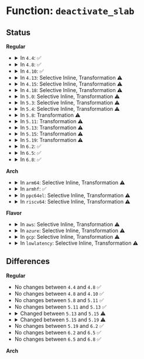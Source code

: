 # Function: <code>deactivate_slab</code>

## Status
<b>Regular</b>
<ul>
<li>
<details>
<summary>In <code>4.4</code>: ✅</summary>

```c
void deactivate_slab(struct kmem_cache *s, struct page *page, void *freelist);
```

**Collision:** Unique Static

**Inline:** No

**Transformation:** False

**Instances:**

```
In mm/slub.c (ffffffff811e9ee0)
Location: mm/slub.c:1860
Inline: False
Direct callers:
  - mm/slub.c:___slab_alloc
  - mm/slub.c:___slab_alloc
  - mm/slub.c:___slab_alloc
  - mm/slub.c:flush_cpu_slab
  - mm/slub.c:slab_cpuup_callback
```
**Symbols:**

```
ffffffff811e9ee0-ffffffff811ea2bc: deactivate_slab (STB_LOCAL)
```
</details>
</li>
<li>
<details>
<summary>In <code>4.8</code>: ✅</summary>

```c
void deactivate_slab(struct kmem_cache *s, struct page *page, void *freelist);
```

**Collision:** Unique Static

**Inline:** No

**Transformation:** False

**Instances:**

```
In mm/slub.c (ffffffff81209530)
Location: mm/slub.c:1989
Inline: False
Direct callers:
  - mm/slub.c:slab_cpuup_callback
  - mm/slub.c:___slab_alloc
  - mm/slub.c:___slab_alloc
  - mm/slub.c:___slab_alloc
  - mm/slub.c:flush_cpu_slab
```
**Symbols:**

```
ffffffff81209530-ffffffff812098f3: deactivate_slab (STB_LOCAL)
```
</details>
</li>
<li>
<details>
<summary>In <code>4.10</code>: ✅</summary>

```c
void deactivate_slab(struct kmem_cache *s, struct page *page, void *freelist);
```

**Collision:** Unique Static

**Inline:** No

**Transformation:** False

**Instances:**

```
In mm/slub.c (ffffffff8121b5a0)
Location: mm/slub.c:1992
Inline: False
Direct callers:
  - mm/slub.c:___slab_alloc
  - mm/slub.c:___slab_alloc
  - mm/slub.c:___slab_alloc
  - mm/slub.c:slub_cpu_dead
  - mm/slub.c:flush_cpu_slab
```
**Symbols:**

```
ffffffff8121b5a0-ffffffff8121b963: deactivate_slab (STB_LOCAL)
```
</details>
</li>
<li>
<details>
<summary>In <code>4.13</code>: Selective Inline, Transformation ⚠️</summary>

**Collision:** Unique Static

**Inline:** Selective

**Transformation:** True

**Instances:**

```
In mm/slub.c (ffffffff81226fe0)
Location: mm/slub.c:1995
Inline: True
Direct callers:
  - mm/slub.c:___slab_alloc
  - mm/slub.c:___slab_alloc
  - mm/slub.c:___slab_alloc
  - mm/slub.c:slub_cpu_dead
  - mm/slub.c:flush_cpu_slab
```
**Symbols:**

```
ffffffff81226fe0-ffffffff81227392: deactivate_slab.isra.70 (STB_LOCAL)
```
</details>
</li>
<li>
<details>
<summary>In <code>4.15</code>: Selective Inline, Transformation ⚠️</summary>

**Collision:** Unique Static

**Inline:** Selective

**Transformation:** True

**Instances:**

```
In mm/slub.c (ffffffff812435b0)
Location: mm/slub.c:2008
Inline: True
Direct callers:
  - mm/slub.c:___slab_alloc
  - mm/slub.c:___slab_alloc
  - mm/slub.c:___slab_alloc
  - mm/slub.c:slub_cpu_dead
  - mm/slub.c:flush_cpu_slab
```
**Symbols:**

```
ffffffff812435b0-ffffffff812439a0: deactivate_slab.isra.70 (STB_LOCAL)
```
</details>
</li>
<li>
<details>
<summary>In <code>4.18</code>: Selective Inline, Transformation ⚠️</summary>

**Collision:** Unique Static

**Inline:** Selective

**Transformation:** True

**Instances:**

```
In mm/slub.c (ffffffff812654a0)
Location: mm/slub.c:1991
Inline: True
Direct callers:
  - mm/slub.c:___slab_alloc
  - mm/slub.c:___slab_alloc
  - mm/slub.c:___slab_alloc
  - mm/slub.c:slub_cpu_dead
  - mm/slub.c:flush_cpu_slab
```
**Symbols:**

```
ffffffff812654a0-ffffffff81265957: deactivate_slab.isra.72 (STB_LOCAL)
```
</details>
</li>
<li>
<details>
<summary>In <code>5.0</code>: Selective Inline, Transformation ⚠️</summary>

**Collision:** Unique Static

**Inline:** Selective

**Transformation:** True

**Instances:**

```
In mm/slub.c (ffffffff8127a1d0)
Location: mm/slub.c:2050
Inline: True
Direct callers:
  - mm/slub.c:___slab_alloc
  - mm/slub.c:___slab_alloc
  - mm/slub.c:___slab_alloc
  - mm/slub.c:slub_cpu_dead
  - mm/slub.c:flush_cpu_slab
```
**Symbols:**

```
ffffffff8127a1d0-ffffffff8127a693: deactivate_slab.isra.75 (STB_LOCAL)
```
</details>
</li>
<li>
<details>
<summary>In <code>5.3</code>: Selective Inline, Transformation ⚠️</summary>

**Collision:** Unique Static

**Inline:** Selective

**Transformation:** True

**Instances:**

```
In mm/slub.c (ffffffff81295b40)
Location: mm/slub.c:2057
Inline: True
Direct callers:
  - mm/slub.c:___slab_alloc
  - mm/slub.c:___slab_alloc
  - mm/slub.c:___slab_alloc
  - mm/slub.c:slub_cpu_dead
  - mm/slub.c:flush_cpu_slab
```
**Symbols:**

```
ffffffff81295b40-ffffffff81295fe3: deactivate_slab.isra.0 (STB_LOCAL)
```
</details>
</li>
<li>
<details>
<summary>In <code>5.4</code>: Selective Inline, Transformation ⚠️</summary>

**Collision:** Unique Static

**Inline:** Selective

**Transformation:** True

**Instances:**

```
In mm/slub.c (ffffffff812a5920)
Location: mm/slub.c:2036
Inline: True
Direct callers:
  - mm/slub.c:___slab_alloc
  - mm/slub.c:___slab_alloc
  - mm/slub.c:___slab_alloc
  - mm/slub.c:___slab_alloc
  - mm/slub.c:slub_cpu_dead
  - mm/slub.c:flush_cpu_slab
```
**Symbols:**

```
ffffffff812a5920-ffffffff812a5dc3: deactivate_slab.isra.0 (STB_LOCAL)
```
</details>
</li>
<li>
<details>
<summary>In <code>5.8</code>: Transformation ⚠️</summary>

```c
void deactivate_slab(struct kmem_cache *s, struct page *page, void *freelist, struct kmem_cache_cpu *c);
```

**Collision:** Unique Static

**Inline:** No

**Transformation:** True

**Instances:**

```
In mm/slub.c (0)
Location: mm/slub.c:2086
Inline: False
Direct callers:
  - mm/slub.c:___slab_alloc
  - mm/slub.c:___slab_alloc
  - mm/slub.c:___slab_alloc
  - mm/slub.c:___slab_alloc
  - mm/slub.c:slub_cpu_dead
  - mm/slub.c:flush_cpu_slab
```
**Symbols:**

```
ffffffff812da5e0-ffffffff812daad3: deactivate_slab (STB_LOCAL)
ffffffff812dff04-ffffffff812dff49: deactivate_slab.cold (STB_LOCAL)
```
</details>
</li>
<li>
<details>
<summary>In <code>5.11</code>: Transformation ⚠️</summary>

```c
void deactivate_slab(struct kmem_cache *s, struct page *page, void *freelist, struct kmem_cache_cpu *c);
```

**Collision:** Unique Static

**Inline:** No

**Transformation:** True

**Instances:**

```
In mm/slub.c (0)
Location: mm/slub.c:2151
Inline: False
Direct callers:
  - mm/slub.c:___slab_alloc
  - mm/slub.c:___slab_alloc
  - mm/slub.c:___slab_alloc
  - mm/slub.c:slub_cpu_dead
  - mm/slub.c:flush_cpu_slab
```
**Symbols:**

```
ffffffff812e6ea0-ffffffff812e73b7: deactivate_slab (STB_LOCAL)
ffffffff81be9926-ffffffff81be996b: deactivate_slab.cold (STB_LOCAL)
```
</details>
</li>
<li>
<details>
<summary>In <code>5.13</code>: Transformation ⚠️</summary>

```c
void deactivate_slab(struct kmem_cache *s, struct page *page, void *freelist, struct kmem_cache_cpu *c);
```

**Collision:** Unique Static

**Inline:** No

**Transformation:** True

**Instances:**

```
In mm/slub.c (0)
Location: mm/slub.c:2179
Inline: False
Direct callers:
  - mm/slub.c:___slab_alloc
  - mm/slub.c:___slab_alloc
  - mm/slub.c:___slab_alloc
  - mm/slub.c:slub_cpu_dead
  - mm/slub.c:flush_cpu_slab
```
**Symbols:**

```
ffffffff812ee690-ffffffff812eeac8: deactivate_slab (STB_LOCAL)
ffffffff81bdb99f-ffffffff81bdb9d5: deactivate_slab.cold (STB_LOCAL)
```
</details>
</li>
<li>
<details>
<summary>In <code>5.15</code>: Transformation ⚠️</summary>

```c
void deactivate_slab(struct kmem_cache *s, struct page *page, void *freelist);
```

**Collision:** Unique Static

**Inline:** No

**Transformation:** True

**Instances:**

```
In mm/slub.c (0)
Location: mm/slub.c:2313
Inline: False
Direct callers:
  - mm/slub.c:___slab_alloc
  - mm/slub.c:___slab_alloc
  - mm/slub.c:___slab_alloc
  - mm/slub.c:slub_cpu_dead
  - mm/slub.c:flush_cpu_slab
```
**Symbols:**

```
ffffffff813368d0-ffffffff81336d80: deactivate_slab (STB_LOCAL)
ffffffff81cc19d9-ffffffff81cc1a0f: deactivate_slab.cold (STB_LOCAL)
```
</details>
</li>
<li>
<details>
<summary>In <code>5.19</code>: Transformation ⚠️</summary>

```c
void deactivate_slab(struct kmem_cache *s, struct slab *slab, void *freelist);
```

**Collision:** Unique Static

**Inline:** No

**Transformation:** True

**Instances:**

```
In mm/slub.c (0)
Location: mm/slub.c:2373
Inline: False
Direct callers:
  - mm/slub.c:___slab_alloc
  - mm/slub.c:___slab_alloc
  - mm/slub.c:___slab_alloc
  - mm/slub.c:slub_cpu_dead
  - mm/slub.c:flush_slab
```
**Symbols:**

```
ffffffff813a8240-ffffffff813a85d9: deactivate_slab (STB_LOCAL)
ffffffff81e73e95-ffffffff81e73ecf: deactivate_slab.cold (STB_LOCAL)
```
</details>
</li>
<li>
<details>
<summary>In <code>6.2</code>: ✅</summary>

```c
void deactivate_slab(struct kmem_cache *s, struct slab *slab, void *freelist);
```

**Collision:** Unique Static

**Inline:** No

**Transformation:** False

**Instances:**

```
In mm/slub.c (ffffffff81428c30)
Location: mm/slub.c:2474
Inline: False
Direct callers:
  - mm/slub.c:bootstrap
  - mm/slub.c:___slab_alloc
  - mm/slub.c:___slab_alloc
  - mm/slub.c:___slab_alloc
  - mm/slub.c:slub_cpu_dead
  - mm/slub.c:flush_slab
```
**Symbols:**

```
ffffffff81428c30-ffffffff81428f71: deactivate_slab (STB_LOCAL)
```
</details>
</li>
<li>
<details>
<summary>In <code>6.5</code>: ✅</summary>

```c
void deactivate_slab(struct kmem_cache *s, struct slab *slab, void *freelist);
```

**Collision:** Unique Static

**Inline:** No

**Transformation:** False

**Instances:**

```
In mm/slub.c (ffffffff8145dfa0)
Location: mm/slub.c:2484
Inline: False
Direct callers:
  - mm/slub.c:bootstrap
  - mm/slub.c:___slab_alloc
  - mm/slub.c:___slab_alloc
  - mm/slub.c:___slab_alloc
  - mm/slub.c:slub_cpu_dead
  - mm/slub.c:flush_slab
```
**Symbols:**

```
ffffffff8145dfa0-ffffffff8145e2ba: deactivate_slab (STB_LOCAL)
```
</details>
</li>
<li>
<details>
<summary>In <code>6.8</code>: ✅</summary>

```c
void deactivate_slab(struct kmem_cache *s, struct slab *slab, void *freelist);
```

**Collision:** Unique Static

**Inline:** No

**Transformation:** False

**Instances:**

```
In mm/slub.c (ffffffff81459970)
Location: mm/slub.c:2805
Inline: False
Direct callers:
  - mm/slub.c:bootstrap
  - mm/slub.c:___slab_alloc
  - mm/slub.c:___slab_alloc
  - mm/slub.c:___slab_alloc
  - mm/slub.c:slub_cpu_dead
  - mm/slub.c:flush_slab
```
**Symbols:**

```
ffffffff81459970-ffffffff81459c39: deactivate_slab (STB_LOCAL)
```
</details>
</li>
</ul>
<b>Arch</b>
<ul>
<li>
<details>
<summary>In <code>arm64</code>: Selective Inline, Transformation ⚠️</summary>

**Collision:** Unique Static

**Inline:** Selective

**Transformation:** True

**Instances:**

```
In mm/slub.c (ffff800010346808)
Location: mm/slub.c:2036
Inline: True
Direct callers:
  - mm/slub.c:___slab_alloc
  - mm/slub.c:___slab_alloc
  - mm/slub.c:___slab_alloc
  - mm/slub.c:slub_cpu_dead
  - mm/slub.c:flush_cpu_slab
```
**Symbols:**

```
ffff800010346808-ffff800010346d60: deactivate_slab.isra.0 (STB_LOCAL)
```
</details>
</li>
<li>
<details>
<summary>In <code>armhf</code>: ✅</summary>

```c
void deactivate_slab(struct kmem_cache *s, struct page *page, void *freelist, struct kmem_cache_cpu *c);
```

**Collision:** Unique Static

**Inline:** No

**Transformation:** False

**Instances:**

```
In mm/slub.c (c054b38c)
Location: mm/slub.c:2036
Inline: False
Direct callers:
  - mm/slub.c:slub_cpu_dead
  - mm/slub.c:flush_cpu_slab
```
**Symbols:**

```
c054b38c-c054b8c4: deactivate_slab (STB_LOCAL)
```
</details>
</li>
<li>
<details>
<summary>In <code>ppc64el</code>: Selective Inline, Transformation ⚠️</summary>

**Collision:** Unique Static

**Inline:** Selective

**Transformation:** True

**Instances:**

```
In mm/slub.c (c000000000424820)
Location: mm/slub.c:2036
Inline: True
Direct callers:
  - mm/slub.c:___slab_alloc
  - mm/slub.c:___slab_alloc
  - mm/slub.c:___slab_alloc
  - mm/slub.c:___slab_alloc
  - mm/slub.c:slub_cpu_dead
  - mm/slub.c:flush_cpu_slab
```
**Symbols:**

```
c000000000424820-c000000000424dc4: deactivate_slab.isra.0 (STB_LOCAL)
```
</details>
</li>
<li>
<details>
<summary>In <code>riscv64</code>: Selective Inline, Transformation ⚠️</summary>

**Collision:** Unique Static

**Inline:** Selective

**Transformation:** True

**Instances:**

```
In mm/slub.c (ffffffe000239618)
Location: mm/slub.c:2036
Inline: True
Direct callers:
  - mm/slub.c:slub_cpu_dead
  - mm/slub.c:flush_cpu_slab
```
**Symbols:**

```
ffffffe000239618-ffffffe0002399a4: deactivate_slab.isra.0 (STB_LOCAL)
```
</details>
</li>
</ul>
<b>Flavor</b>
<ul>
<li>
<details>
<summary>In <code>aws</code>: Selective Inline, Transformation ⚠️</summary>

**Collision:** Unique Static

**Inline:** Selective

**Transformation:** True

**Instances:**

```
In mm/slub.c (ffffffff8129df00)
Location: mm/slub.c:2036
Inline: True
Direct callers:
  - mm/slub.c:___slab_alloc
  - mm/slub.c:___slab_alloc
  - mm/slub.c:___slab_alloc
  - mm/slub.c:___slab_alloc
  - mm/slub.c:slub_cpu_dead
  - mm/slub.c:flush_cpu_slab
```
**Symbols:**

```
ffffffff8129df00-ffffffff8129e3a3: deactivate_slab.isra.0 (STB_LOCAL)
```
</details>
</li>
<li>
<details>
<summary>In <code>azure</code>: Selective Inline, Transformation ⚠️</summary>

**Collision:** Unique Static

**Inline:** Selective

**Transformation:** True

**Instances:**

```
In mm/slub.c (ffffffff8128fa80)
Location: mm/slub.c:2036
Inline: True
Direct callers:
  - mm/slub.c:___slab_alloc
  - mm/slub.c:___slab_alloc
  - mm/slub.c:___slab_alloc
  - mm/slub.c:___slab_alloc
  - mm/slub.c:slub_cpu_dead
  - mm/slub.c:flush_cpu_slab
```
**Symbols:**

```
ffffffff8128fa80-ffffffff8128ff23: deactivate_slab.isra.0 (STB_LOCAL)
```
</details>
</li>
<li>
<details>
<summary>In <code>gcp</code>: Selective Inline, Transformation ⚠️</summary>

**Collision:** Unique Static

**Inline:** Selective

**Transformation:** True

**Instances:**

```
In mm/slub.c (ffffffff8129bd10)
Location: mm/slub.c:2036
Inline: True
Direct callers:
  - mm/slub.c:___slab_alloc
  - mm/slub.c:___slab_alloc
  - mm/slub.c:___slab_alloc
  - mm/slub.c:___slab_alloc
  - mm/slub.c:slub_cpu_dead
  - mm/slub.c:flush_cpu_slab
```
**Symbols:**

```
ffffffff8129bd10-ffffffff8129c1b3: deactivate_slab.isra.0 (STB_LOCAL)
```
</details>
</li>
<li>
<details>
<summary>In <code>lowlatency</code>: Selective Inline, Transformation ⚠️</summary>

**Collision:** Unique Static

**Inline:** Selective

**Transformation:** True

**Instances:**

```
In mm/slub.c (ffffffff812abc20)
Location: mm/slub.c:2036
Inline: True
Direct callers:
  - mm/slub.c:___slab_alloc
  - mm/slub.c:___slab_alloc
  - mm/slub.c:___slab_alloc
  - mm/slub.c:___slab_alloc
  - mm/slub.c:slub_cpu_dead
  - mm/slub.c:flush_cpu_slab
```
**Symbols:**

```
ffffffff812abc20-ffffffff812ac15f: deactivate_slab.isra.0 (STB_LOCAL)
```
</details>
</li>
</ul>

## Differences
<b>Regular</b>
<ul>
<li>
No changes between <code>4.4</code> and <code>4.8</code> ✅
</li>
<li>
No changes between <code>4.8</code> and <code>4.10</code> ✅
</li>
<li>
No changes between <code>5.8</code> and <code>5.11</code> ✅
</li>
<li>
No changes between <code>5.11</code> and <code>5.13</code> ✅
</li>
<li>
<details>
<summary>Changed between <code>5.13</code> and <code>5.15</code> ⚠️</summary>
<ul>
<li>
<b>Param removed. </b>
<code>struct kmem_cache_cpu *c</code>
</li>
</ul>
</details>
</li>
<li>
<details>
<summary>Changed between <code>5.15</code> and <code>5.19</code> ⚠️</summary>
<ul>
<li>
<b>Param added. </b>
<code>struct slab *slab</code>
</li>
<li>
<b>Param removed. </b>
<code>struct page *page</code>
</li>
</ul>
</details>
</li>
<li>
No changes between <code>5.19</code> and <code>6.2</code> ✅
</li>
<li>
No changes between <code>6.2</code> and <code>6.5</code> ✅
</li>
<li>
No changes between <code>6.5</code> and <code>6.8</code> ✅
</li>
</ul>
<b>Arch</b>
<ul>
</ul>
